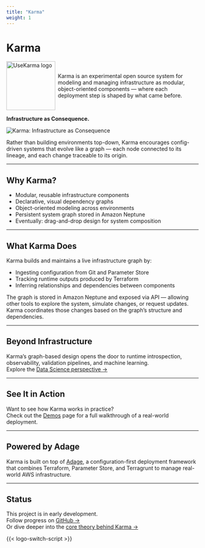 ```yaml
---
title: "Karma"
weight: 1
---
```


# Karma

<p style="display: flex; align-items: center; gap: 0.5em;">
  <img
    class="theme-switch-logo"
    src="/assets/logo/usekarma_light_300.png"
    data-light="/assets/logo/usekarma_light_300.png"
    data-dark="/assets/logo/usekarma_dark_300.png"
    style="width: 128px; height: 128px;"
    alt="UseKarma logo">
  <span>
    Karma is an experimental open source system for modeling and managing infrastructure as modular, object-oriented components — where each deployment step is shaped by what came before.
  </span>
</p>

**Infrastructure as Consequence.**

![Karma: Infrastructure as Consequence](/img/karma-system.drawio.png)

Rather than building environments top-down, Karma encourages config-driven systems that evolve like a graph — each node connected to its lineage, and each change traceable to its origin.

---

## Why Karma?

- Modular, reusable infrastructure components  
- Declarative, visual dependency graphs  
- Object-oriented modeling across environments  
- Persistent system graph stored in Amazon Neptune  
- Eventually: drag-and-drop design for system composition  

---

## What Karma Does

Karma builds and maintains a live infrastructure graph by:

- Ingesting configuration from Git and Parameter Store  
- Tracking runtime outputs produced by Terraform  
- Inferring relationships and dependencies between components  

The graph is stored in Amazon Neptune and exposed via API — allowing other tools to explore the system, simulate changes, or request updates. Karma coordinates those changes based on the graph’s structure and dependencies.

---

## Beyond Infrastructure

Karma’s graph-based design opens the door to runtime introspection, observability, validation pipelines, and machine learning.  
Explore the [Data Science perspective →](/theory/data-science/)

---

## See It in Action

Want to see how Karma works in practice?  
Check out the [Demos](/demos/) page for a full walkthrough of a real-world deployment.

---

## Powered by Adage

Karma is built on top of [Adage](https://github.com/usekarma/adage), a configuration-first deployment framework that combines Terraform, Parameter Store, and Terragrunt to manage real-world AWS infrastructure.

---

## Status

This project is in early development.  
Follow progress on [GitHub →](https://github.com/usekarma)  
Or dive deeper into the [core theory behind Karma →](/theory/)

{{< logo-switch-script >}}
